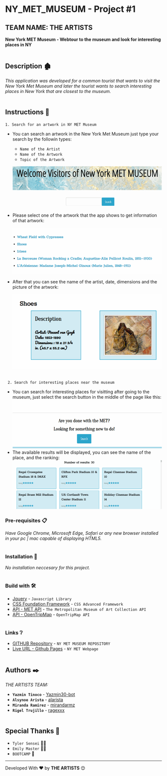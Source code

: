 # NY_MET_MUSEUM - Project #1
## TEAM NAME: THE ARTISTS
**New York MET Museum - Webtour to the museum and look for interesting places in NY**
\
&nbsp;
## Description 🏚

_This application was developed for a common tourist that wants to visit the New York Met Museum and later the tourist wants to search interesting places in New York that are closest to the museum._
\
&nbsp;

## Instructions 🚀

`1. Search for an artwork in NY MET Museum`
* You can search an artwork in the New York Met Museum just type your search by the followin types: 
    * `Name of the Artist` 
    * `Name of the Artwork` 
    * `Topic of the Artwork`

    ![Search:](./Assets/img/search.gif)

* Please select one of the artwork that the app shows to get information of that artwork:

    ![Search:](./Assets/img/select.PNG)

* After that you can see the name of the artist, date, dimensions and the picture of the artwork:

    ![Search:](./Assets/img/info_artwork.PNG)

\
&nbsp;
`2. Search for interesting places near the museum`
* You can search for interesting places for visitting after going to the museum, just select the search button in the middle of the page like this:
    ![Search:](./Assets/img/search2.gif)
* The available results will be displayed, you can see the name of the place, and the ranking:
    ![Search:](./Assets/img/search3.gif)
### Pre-requisites 📋

_Have Google Chrome, Microsoft Edge, Safari or any new browser installed in your pc | mac capable of displaying HTML5._
\
&nbsp;

### Installation 🔧

_No installation neccesary for this project._
\
&nbsp;
### Build with 🛠️
* [Jquery](https://jquery.com/) - `Javascript Library`
* [CSS Foundation Framework](https://get.foundation/) - `CSS Advanced Framework`
* [API - MET API](https://metmuseum.github.io/) - `The Metropolitan Museum of Art Collection API`
* [API - OpenTripMap](https://opentripmap.io/product) - `OpenTripMap API`
\
&nbsp;
### Links ❔
* [GITHUB Repository](https://github.com/ragexxx/NY_MET_MUSEUM) - `NY MET MUSEUM REPOSITORY`
* [Live URL - Github Pages](https://ragexxx.github.io/NY_MET_MUSEUM/) - `NY MET Webpage`
\
&nbsp;
## Authors ✒️
*THE ARTISTS TEAM:*
* **`Yazmin Tinoco`**   - [Yazmin30-bot](https://github.com/Yazmin30-bot/)
* **`Alsynoe Arista`**  - [alarista](https://github.com/alarista/)
* **`Miranda Ramirez`** - [mirandarmz](https://github.com/mirandarmz/)
* **`Rigel Trujillo`**  - [ragexxx](https://github.com/ragexxx/)
\
&nbsp;
## Special Thanks 🎁
* `Tyler Sensei` 👨‍🏫
* `Emily Master` 👩‍🏫 
* `BOOTCAMP` 🎒



---
Developed With ❤️ by **THE ARTISTS** 😊
